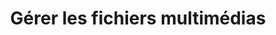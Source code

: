 ---
title: Gérer les fichiers multimédias
type: docs
weight: 30
url: /androidjava/manage-media-files
---